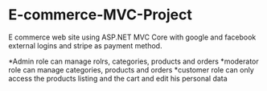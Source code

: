 # E-commerce-MVC-Project
E commerce web site using ASP.NET MVC Core with google and facebook external logins and stripe as payment method.

*Admin role can manage rolrs, categories, products and orders
*moderator role can manage categories, products and orders
*customer role can only access the products listing and the cart and edit his personal data
